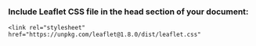 ### Include Leaflet CSS file in the head section of your document:

    <link rel="stylesheet" href="https://unpkg.com/leaflet@1.8.0/dist/leaflet.css"